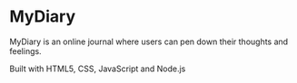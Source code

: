 # MyDiary 
MyDiary is an online journal where users can pen down their thoughts and feelings.

Built with HTML5, CSS, JavaScript and Node.js
